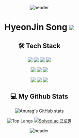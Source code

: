 <div align="center">

![header](https://capsule-render.vercel.app/api?type=waving&color=gradient&height=250&section=header&text=GodJin%20Song&desc=Back-end%20developer&descSize=30&descAlign=65&fontSize=90&fontAlign=50&fontAlignY=33&animation=twinkling)

  # HyeonJin Song <img src="https://img.shields.io/badge/Gym junkie-9999FF?style=flat&logo=riotgames&logoColor=white" />
    
  ## 🛠️ Tech Stack 
  
 <img src="https://img.shields.io/badge/Java-007396?style=flat-square&logo=Java&logoColor=white">
    <img src="https://img.shields.io/badge/Spring-6DB33F?style=flat-square&logo=Spring&logoColor=white">
    <img src="https://img.shields.io/badge/SpringBoot-6DB33F?style=flat-square&logo=SpringBoot&logoColor=white">
    <img src="https://img.shields.io/badge/Python-3776AB?style=flat-square&logo=Python&logoColor=white">
    <p></p>
    <img src="https://img.shields.io/badge/Oracle-F80000?style=flat-square&logo=Oracle&logoColor=white">
    <img src="https://img.shields.io/badge/MySQL-4479A1?style=flat-square&logo=MySQL&logoColor=white">
    <img src="https://img.shields.io/badge/MariaDB-003545?style=flat-square&logo=MariaDB&logoColor=white">
    <p></p>
  <img src="https://img.shields.io/badge/html5-E34F26?style=for-the-badge&logo=html5&logoColor=white"> 
    <img src="https://img.shields.io/badge/css-1572B6?style=for-the-badge&logo=css3&logoColor=white"> 
    <img src="https://img.shields.io/badge/javascript-F7DF1E?style=for-the-badge&logo=javascript&logoColor=white"> 

  ## 💻 My Github Stats

![Anurag's GitHub stats](https://github-readme-stats.vercel.app/api?username=SongHyeonJin&theme=material-palenight&show_icons=true)

![Top Langs](https://github-readme-stats.vercel.app/api/top-langs/?username=SongHyeonJin&layout=compact&theme=material-palenight)
[![Solved.ac
프로필](http://mazassumnida.wtf/api/v2/generate_badge?boj=shwj203)](https://solved.ac/{handle})

![header](https://capsule-render.vercel.app/api?type=waving&color=gradient&height=150&section=footer&fontSize=90&animation=twinkling)
</div>
